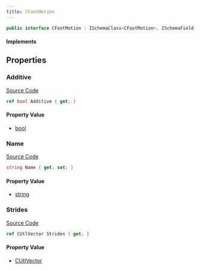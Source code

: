 ```yaml
---
title: CFootMotion
---
```


```csharp
public interface CFootMotion : ISchemaClass<CFootMotion>, ISchemaField, ISchemaClass, INativeHandle
```

#### Implements

## Properties

### Additive

[Source Code](https://github.com/swiftly-solution/swiftlys2/blob/beta/managed/src/SwiftlyS2.Generated/Schemas/Interfaces/CFootMotion.cs#L21)

```csharp
ref bool Additive { get; }
```

#### Property Value

- [bool](https://learn.microsoft.com/dotnet/api/system.boolean)

### Name

[Source Code](https://github.com/swiftly-solution/swiftlys2/blob/beta/managed/src/SwiftlyS2.Generated/Schemas/Interfaces/CFootMotion.cs#L19)

```csharp
string Name { get; set; }
```

#### Property Value

- [string](https://learn.microsoft.com/dotnet/api/system.string)

### Strides

[Source Code](https://github.com/swiftly-solution/swiftlys2/blob/beta/managed/src/SwiftlyS2.Generated/Schemas/Interfaces/CFootMotion.cs#L17)

```csharp
ref CUtlVector Strides { get; }
```

#### Property Value

- [CUtlVector](/docs/api/)

